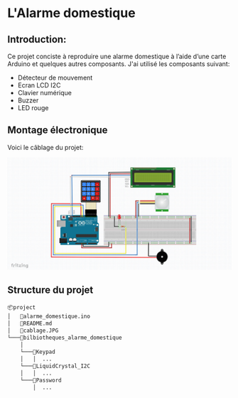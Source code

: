 # __L'Alarme domestique__

## Introduction: 
Ce projet conciste à reproduire une alarme domestique à l’aide d’une carte Arduino et quelques autres composants. J'ai utilisé les composants suivant:
* Détecteur de mouvement
* Ecran LCD I2C
* Clavier numérique
* Buzzer
* LED rouge

## Montage électronique
Voici le câblage du projet:

![](cablage_alarme.JPG)

## Structure du projet
```
📦project
│   📜alarme_domestique.ino 
│   📜README.md
│   📜cablage.JPG   
└───📂bilbiotheques_alarme_domestique
    │
    └───📂Keypad
    │   │  ...
    └───📂LiquidCrystal_I2C
    │   │  ...
    └───📂Password
        │  ...

